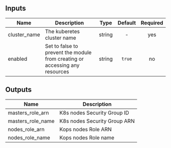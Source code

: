 ## Inputs

| Name | Description | Type | Default | Required |
|------|-------------|:----:|:-----:|:-----:|
| cluster_name | The kuberetes cluster name | string | - | yes |
| enabled | Set to false to prevent the module from creating or accessing any resources | string | `true` | no |

## Outputs

| Name | Description |
|------|-------------|
| masters_role_arn | K8s nodes Security Group ID |
| masters_role_name | K8s nodes Security Group ARN |
| nodes_role_arn | Kops nodes Role ARN |
| nodes_role_name | Kops nodes Role name |

